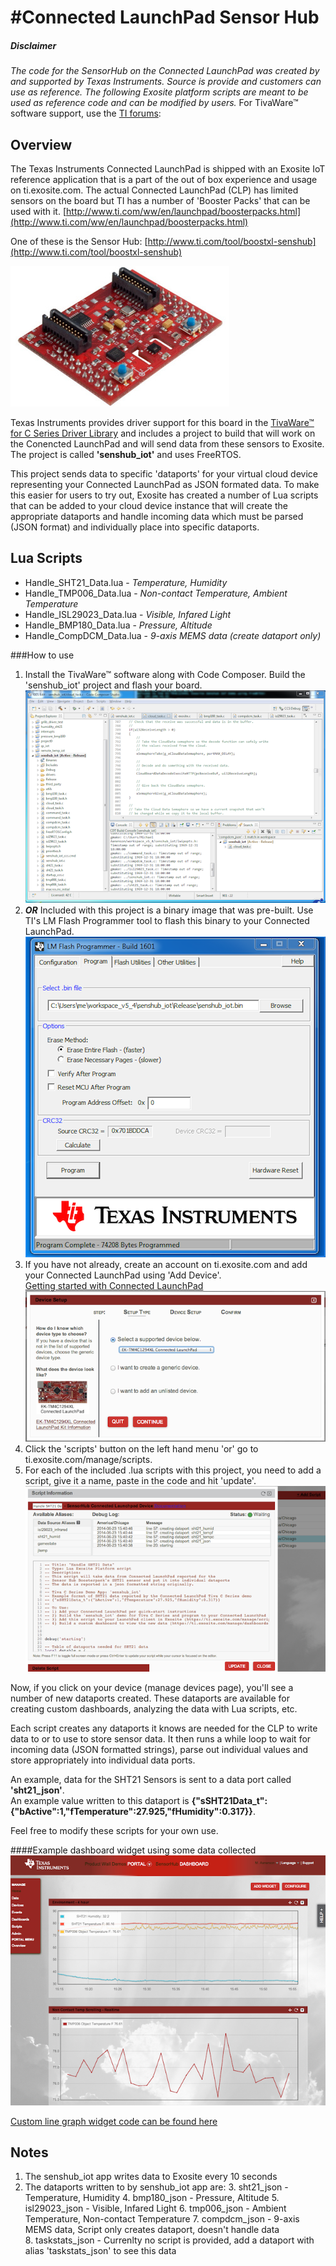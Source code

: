 #Connected LaunchPad Sensor Hub 
=====================

##### Disclaimer
_The code for the SensorHub on the Connected LaunchPad was created by and supported by Texas Instruments.  Source is provide and customers can use as reference.  The following Exosite platform scripts are meant to be used as reference code and can be modified by users._  For TivaWare™ software support, use the [TI forums](http://e2e.ti.com/support/microcontrollers/tiva_arm/default.aspx):


## Overview
The Texas Instruments Connected LaunchPad is shipped with an Exosite IoT reference application that is a part of the out of box experience and usage on ti.exosite.com.  The actual Connected LaunchPad (CLP) has limited sensors on the board but TI has a number of 'Booster Packs' that can be used with it.  [http://www.ti.com/ww/en/launchpad/boosterpacks.html](http://www.ti.com/ww/en/launchpad/boosterpacks.html)

One of these is the Sensor Hub: [http://www.ti.com/tool/boostxl-senshub](http://www.ti.com/tool/boostxl-senshub)

![image](doc_images/med_boostxl-senshub_boostxl-senshub.jpg)

Texas Instruments provides driver support for this board in the [TivaWare™ for C Series Driver Library](http://www.ti.com/tool/sw-tm4c-drl) and includes a project to build that will work on the Conencted LaunchPad and will send data from these sensors to Exosite.  The project is called **'senshub_iot'** and uses FreeRTOS.

This project sends data to specific 'dataports' for your virtual cloud device representing your Connected LaunchPad as JSON formated data.  To make this easier for users to try out, Exosite has created a number of Lua scripts that can be added to your cloud device instance that will create the appropriate dataports and handle incoming data which must be parsed (JSON format) and individually place into specific dataports.

## Lua Scripts

* Handle_SHT21_Data.lua - *Temperature, Humidity*
* Handle_TMP006_Data.lua - *Non-contact Temperature, Ambient Temperature*
* Handle_ISL29023_Data.lua - *Visible, Infared Light*
* Handle_BMP180_Data.lua - *Pressure, Altitude*
* Handle_CompDCM_Data.lua -  *9-axis MEMS data (create dataport only)*


###How to use


1. Install the TivaWare™ software along with Code Composer.  Build the 'senshub_iot' project and flash your board.
	![image](doc_images/code_composer.png)
2. **_OR_** Included with this project is a binary image that was pre-built.  Use TI's LM Flash Programmer tool to flash this binary to your Connected LaunchPad.  
	![image](doc_images/lm_flash_programmer.png)
3. If you have not already, create an account on ti.exosite.com and add your Connected LaunchPad using 'Add Device'.  
[Getting started with Connected LaunchPad ](https://support.exosite.com/hc/en-us/articles/200778084-EK-TM4C1294XL-Connected-LaunchPad)  
	![image](doc_images/add_device.png)
4. Click the 'scripts' button on the left hand menu 'or' go to ti.exosite.com/manage/scripts.
5. For each of the included .lua scripts with this project, you need to add a script, give it a name, paste in the code and hit 'update'.  
	![image](doc_images/add_scripts.png)  

Now, if you click on your device (manage devices page), you'll see a number of new dataports created.  These dataports are available for creating custom dashboards, analyzing the data with Lua scripts, etc.  

Each script creates any dataports it knows are needed for the CLP to write data to or to use to store sensor data.  It then runs a while loop to wait for incoming data (JSON formatted strings), parse out individual values and store appropriately into individual data ports.

An example, data for the SHT21 Sensors is sent to a data port called **'sht21_json'**.  
An example value written to this dataport is **{"sSHT21Data_t":{"bActive":1,"fTemperature":27.925,"fHumidity":0.317}}**.

Feel free to modify these scripts for your own use.

####Example dashboard widget using some data collected
![image](doc_images/sensor_hub_dashboard_example.png)  

[Custom line graph widget code can be found here ](https://github.com/exosite-garage/custom_widget_scripts/tree/master/line_graphs)

## Notes
1. The senshub_iot app writes data to Exosite every 10 seconds
2. The dataports written to by senshub_iot app are:
	3. sht21_json - Temperature, Humidity
	4. bmp180_json - Pressure, Altitude
	5. isl29023_json - Visible, Infared Light 
	6. tmp006_json - Ambient Temperature, Non-contact Temperature
	7. compdcm_json - 9-axis MEMS data, Script only creates dataport, doesn't handle data  
	8. taskstats_json  - Currenlty no script is provided, add a dataport with alias 'taskstats_json' to see this data



	
	
	